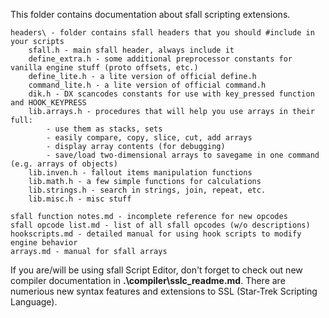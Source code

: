 This folder contains documentation about sfall scripting extensions.

    headers\ - folder contains sfall headers that you should #include in your scripts
        sfall.h - main sfall header, always include it
        define_extra.h - some additional preprocessor constants for vanilla engine stuff (proto offsets, etc.)
        define_lite.h - a lite version of official define.h
        command_lite.h - a lite version of official command.h
        dik.h - DX scancodes constants for use with key_pressed function and HOOK_KEYPRESS
        lib.arrays.h - procedures that will help you use arrays in their full:
            - use them as stacks, sets
            - easily compare, copy, slice, cut, add arrays
            - display array contents (for debugging)
            - save/load two-dimensional arrays to savegame in one command (e.g. arrays of objects)
        lib.inven.h - fallout items manipulation functions
        lib.math.h - a few simple functions for calculations
        lib.strings.h - search in strings, join, repeat, etc.
        lib.misc.h - misc stuff

    sfall function notes.md - incomplete reference for new opcodes
    sfall opcode list.md - list of all sfall opcodes (w/o descriptions)
    hookscripts.md - detailed manual for using hook scripts to modify engine behavior
    arrays.md - manual for sfall arrays

If you are/will be using sfall Script Editor, don't forget to check out new compiler documentation in **.\compiler\sslc_readme.md**.
There are numerious new syntax features and extensions to SSL (Star-Trek Scripting Language).

